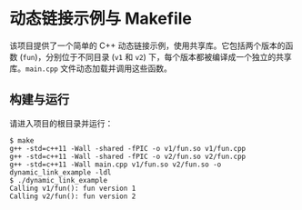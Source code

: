 # 动态链接示例与 Makefile

该项目提供了一个简单的 C++ 动态链接示例，使用共享库。它包括两个版本的函数 (`fun`)，分别位于不同目录 (`v1` 和 `v2`) 下，每个版本都被编译成一个独立的共享库。`main.cpp` 文件动态加载并调用这些函数。

## 构建与运行

请进入项目的根目录并运行：

```
$ make
g++ -std=c++11 -Wall -shared -fPIC -o v1/fun.so v1/fun.cpp
g++ -std=c++11 -Wall -shared -fPIC -o v2/fun.so v2/fun.cpp
g++ -std=c++11 -Wall main.cpp v1/fun.so v2/fun.so -o dynamic_link_example -ldl
$ ./dynamic_link_example 
Calling v1/fun(): fun version 1
Calling v2/fun(): fun version 2
```